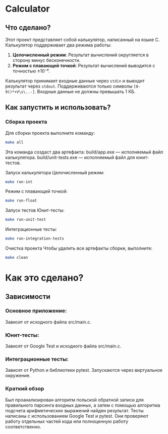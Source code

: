 # Calculator

## Что сделано?
Этот проект представляет собой калькулятор, написанный на языке C. Калькулятор поддерживает два режима работы:
1. **Целочисленный режим**: Результат вычислений округляется в сторону минус бесконечности.
2. **Режим с плавающей точкой**: Результат вычислений выводится с точностью ±10⁻⁴.

Калькулятор принимает входные данные через `stdin` и выводит результат через `stdout`. Поддерживаются только символы `[0-9()*+V\s\..-]`. Входные данные не должны превышать 1 КБ.

## Как запустить и использовать?
### Сборка проекта
Для сборки проекта выполните команду:
```bash
make all
```
Эта команда создаст два артефакта:
build/app.exe — исполняемый файл калькулятора.
build/unit-tests.exe — исполняемый файл для юнит-тестов.

Запуск калькулятора
Целочисленный режим:
```bash
make run-int
```
Режим с плавающей точкой:
```bash
make run-float
```
Запуск тестов
Юнит-тесты:
```bash
make run-unit-test
```
Интеграционные тесты:
```bash
make run-integration-tests
```
Очистка проекта
Чтобы удалить все артефакты сборки, выполните:
```bash
make clean
```
# Как это сделано?
## Зависимости
### Основное приложение:
Зависит от исходного файла src/main.c.
### Юнит-тесты:
Зависят от Google Test и исходного файла src/main.c.
### Интеграционные тесты:
Зависят от Python и библиотеки pytest.
Запускаются через виртуальное окружение.
### Краткий обзор
Был проанализирован алгоритм польской обратной записи для правильного парсинга входных данных, а затем с помощью алгоритма подсчета арифметических выражений найден результат.
Тесты написаны с использованием Google Test и pytest. Они проверяют работу отдельных частей кода или полноценную работу соответственно.
